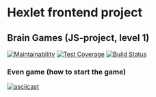 # Hexlet frontend project

## Brain Games (JS-project, level 1)

[![Maintainability](https://api.codeclimate.com/v1/badges/a99a88d28ad37a79dbf6/maintainability)](https://codeclimate.com/github/codeclimate/codeclimate/maintainability)
[![Test Coverage](https://api.codeclimate.com/v1/badges/a99a88d28ad37a79dbf6/test_coverage)](https://codeclimate.com/github/codeclimate/codeclimate/test_coverage)
[![Build Status](https://travis-ci.com/it-amalker/frontend-project-lvl1.svg?branch=master)](https://travis-ci.com/it-amalker/frontend-project-lvl1)

### Even game (how to start the game)
[![asciicast](https://asciinema.org/a/3bgjzJRutLFcPCNdV1rGctCTC.svg)](https://asciinema.org/a/3bgjzJRutLFcPCNdV1rGctCTC)
